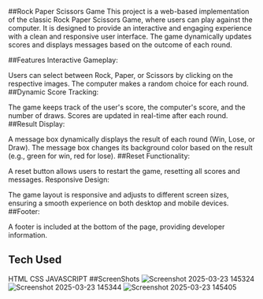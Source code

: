 ##Rock Paper Scissors Game
This project is a web-based implementation of the classic Rock Paper Scissors Game, where users can play against the computer.
It is designed to provide an interactive and engaging experience with a clean and responsive user interface. The game dynamically updates scores and displays messages based on the outcome of each round.

##Features
Interactive Gameplay:

Users can select between Rock, Paper, or Scissors by clicking on the respective images.
The computer makes a random choice for each round.
##Dynamic Score Tracking:

The game keeps track of the user's score, the computer's score, and the number of draws.
Scores are updated in real-time after each round.
##Result Display:

A message box dynamically displays the result of each round (Win, Lose, or Draw).
The message box changes its background color based on the result (e.g., green for win, red for lose).
##Reset Functionality:

A reset button allows users to restart the game, resetting all scores and messages.
Responsive Design:

The game layout is responsive and adjusts to different screen sizes, ensuring a smooth experience on both desktop and mobile devices.
##Footer:

A footer is included at the bottom of the page, providing developer information.

## Tech Used
HTML
CSS
JAVASCRIPT
##ScreenShots
![Screenshot 2025-03-23 145324](https://github.com/user-attachments/assets/4f1c6e6d-c967-4487-be11-ac8dcc235ecc)
![Screenshot 2025-03-23 145344](https://github.com/user-attachments/assets/a4a52f43-d3d0-49aa-bb0b-cd73813882ca)
![Screenshot 2025-03-23 145405](https://github.com/user-attachments/assets/2fdcdd7e-276f-42f5-b119-be4e958cae34)
